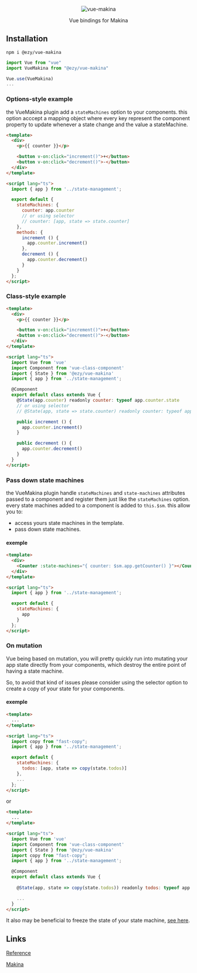 <p align="center">
  <img src="https://fakeimg.pl/900x300/ffffff/333333/?text=vue-makina&font=museo" alt="vue-makina" />
</p>

<p align="center">Vue bindings for Makina</p>

## Installation

```shell
npm i @ezy/vue-makina
```

```js
import Vue from "vue"
import VueMakina from "@ezy/vue-makina"

Vue.use(VueMakina)
...
```

### Options-style example

the VueMakina plugin add a `stateMachines` option to your components.
this option acccept a mapping object where every key represent the component property to update whenever a state change and the value a stateMachine.

```html
<template>
  <div>
    <p>{{ counter }}</p>

    <button v-on:click="increment()">+</button>
    <button v-on:click="decrement()">-</button>
  </div>
</template>

<script lang="ts">
  import { app } from '../state-management';

  export default {
    stateMachines: {
      counter: app.counter
      // or using selector
      // counter: [app, state => state.counter]
    },
    methods: {
      increment () {
        app.counter.increment()
      },
      decrement () {
        app.counter.decrement()
      }
    }
  };
</script>
```

### Class-style example

```html
<template>
  <div>
    <p>{{ counter }}</p>

    <button v-on:click="increment()">+</button>
    <button v-on:click="decrement()">-</button>
  </div>
</template>

<script lang="ts">
  import Vue from 'vue'
  import Component from 'vue-class-component'
  import { State } from '@ezy/vue-makina'
  import { app } from '../state-management';

  @Component
  export default class extends Vue {
    @State(app.counter) readonly counter: typeof app.counter.state
    // or using selector
    // @State(app, state => state.counter) readonly counter: typeof app.state.counter

    public increment () {
      app.counter.increment()
    }

    public decrement () {
      app.counter.decrement()
    }
  }
</script>
```

### Pass down state machines

the VueMakina plugin handle `stateMachines` and `state-machines` attributes passed to a component and register them just like the `stateMachines` option.
every state machines added to a component is added to `this.$sm`.
this allow you to:
  - access yours state machines in the template.
  - pass down state machines.

#### exemple

```html
<template>
  <div>
    <Counter :state-machines="{ counter: $sm.app.getCounter() }"></Counter>
  </div>
</template>

<script lang="ts">
  import { app } from '../state-management';

  export default {
    stateMachines: {
      app
    }
  };
</script>
```

### On mutation

Vue being based on mutation,
you will pretty quickly run into mutating your app state directly from your components, which destroy the entire point of having a state machine.

So, to avoid that kind of issues please consider using the selector option to create a copy of your state for your components.

#### exemple

```html
<template>
  ...
</template>

<script lang="ts">
  import copy from "fast-copy";
  import { app } from '../state-management';

  export default {
    stateMachines: {
      todos: [app, state => copy(state.todos)]
    },
    ...
  };
</script>
```

or

```html
<template>
  ...
</template>

<script lang="ts">
  import Vue from 'vue'
  import Component from 'vue-class-component'
  import { State } from '@ezy/vue-makina'
  import copy from "fast-copy";
  import { app } from '../state-management';

  @Component
  export default class extends Vue {
    
    @State(app, state => copy(state.todos)) readonly todos: typeof app.state.todos

    ...
  }
</script>
```

It also may be beneficial to freeze the state of your state machine, [see here](https://www.npmjs.com/package/@ezy/makina#immutable-state-guarantee).

## Links

[Reference](https://ezylean.github.io/vue-makina)

[Makina](https://www.npmjs.com/package/@ezy/makina)
